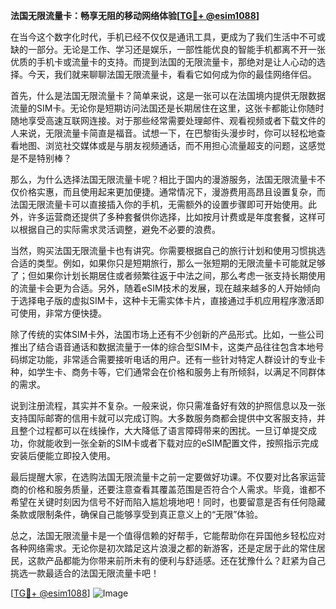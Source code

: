 **法国无限流量卡：畅享无阻的移动网络体验[[TG💪+ @esim1088](https://t.me/s/esim1088)]**

在当今这个数字化时代，手机已经不仅仅是通讯工具，更成为了我们生活中不可或缺的一部分。无论是工作、学习还是娱乐，一部性能优良的智能手机都离不开一张优质的手机卡或流量卡的支持。而提到法国的无限流量卡，那绝对是让人心动的选择。今天，我们就来聊聊法国无限流量卡，看看它如何成为你的最佳网络伴侣。

首先，什么是法国无限流量卡？简单来说，这是一张可以在法国境内提供无限数据流量的SIM卡。无论你是短期访问法国还是长期居住在这里，这张卡都能让你随时随地享受高速互联网连接。对于那些经常需要处理邮件、观看视频或者下载文件的人来说，无限流量卡简直是福音。试想一下，在巴黎街头漫步时，你可以轻松地查看地图、浏览社交媒体或是与朋友视频通话，而不用担心流量超支的问题，这感觉是不是特别棒？

那么，为什么选择法国无限流量卡呢？相比于国内的漫游服务，法国无限流量卡不仅价格实惠，而且使用起来更加便捷。通常情况下，漫游费用高昂且设置复杂，而法国无限流量卡可以直接插入你的手机，无需额外的设置步骤即可开始使用。此外，许多运营商还提供了多种套餐供你选择，比如按月计费或是年度套餐，这样可以根据自己的实际需求灵活调整，避免不必要的浪费。

当然，购买法国无限流量卡也有讲究。你需要根据自己的旅行计划和使用习惯挑选合适的类型。例如，如果你只是短期旅行，那么一张短期的无限流量卡可能就足够了；但如果你计划长期居住或者频繁往返于中法之间，那么考虑一张支持长期使用的流量卡会更为合适。另外，随着eSIM技术的发展，现在越来越多的人开始倾向于选择电子版的虚拟SIM卡，这种卡无需实体卡片，直接通过手机应用程序激活即可使用，非常方便快捷。

除了传统的实体SIM卡外，法国市场上还有不少创新的产品形式。比如，一些公司推出了结合语音通话和数据流量于一体的综合型SIM卡，这类产品往往包含本地号码绑定功能，非常适合需要接听电话的用户。还有一些针对特定人群设计的专业卡种，如学生卡、商务卡等，它们通常会在价格和服务上有所倾斜，以满足不同群体的需求。

说到注册流程，其实并不复杂。一般来说，你只需准备好有效的护照信息以及一张支持国际邮寄的信用卡就可以完成订购。大多数服务商都会提供中文客服支持，并且整个过程都可以在线操作，大大降低了语言障碍带来的困扰。一旦订单提交成功，你就能收到一张全新的SIM卡或者下载对应的eSIM配置文件，按照指示完成安装后便能立即投入使用。

最后提醒大家，在选购法国无限流量卡之前一定要做好功课。不仅要对比各家运营商的价格和服务质量，还要注意查看其覆盖范围是否符合个人需求。毕竟，谁都不希望在关键时刻因为信号不好而陷入尴尬境地吧！同时，也要留意是否有任何隐藏条款或限制条件，确保自己能够享受到真正意义上的“无限”体验。

总之，法国无限流量卡是一个值得信赖的好帮手，它能帮助你在异国他乡轻松应对各种网络需求。无论你是初次踏足这片浪漫之都的新游客，还是定居于此的常住居民，这款产品都能为你带来前所未有的便利与舒适感。还在犹豫什么？赶紧为自己挑选一款最适合的法国无限流量卡吧！

[[TG💪+ @esim1088](https://t.me/s/esim1088)] 
![Image](https://i.postimg.cc/4NQfJmqS/Snipaste-2025-05-13-00-14-12.png)